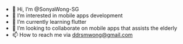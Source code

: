 - 👋 Hi, I’m @SonyaWong-SG
- 👀 I’m interested in mobile apps development
- 🌱 I’m currently learning flutter
- 💞️ I’m looking to collaborate on mobile apps that assists the elderly
- 📫 How to reach me via ddrsmwong@gmail.com

<!---
SonyaWong-SG/SonyaWong-SG is a ✨ special ✨ repository because its `README.md` (this file) appears on your GitHub profile.
You can click the Preview link to take a look at your changes.
--->
